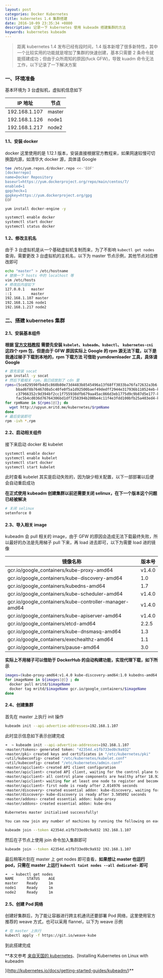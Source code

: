```yaml
---
layout: post
categories: Docker Kubernetes
title: kubernetes 1.4 集群搭建
date: 2016-10-09 23:35:34 +0800
description: 记录一下 kubernetes 使用 kubeadm 搭建集群的方法
keywords: kubernetes kubeadm
---
```


> 距离 kubernetes 1.4 发布已经有段时间，1.4 版本新增了很多新特性，其中一个比较实用的功能就是增加了集群的快速创建，基本只需要 2 条命令就能搭建成功；但由于众所周知的原因(fuck GFW)，导致 kuadm 命令无法工作，以下记录了一下解决方案

### 一、环境准备

基本环境为 3 台虚拟机，虚拟机信息如下

|IP 地址|节点|
|-------|----|
|192.168.1.107|master|
|192.168.1.126|node1|
|192.168.1.217|node2|

#### 1.1、安装 docker

docker 这里使用的是 1.12.1 版本，安装直接根据官方教程来，如果网速较慢可切换国内源，如清华大 docker 源，具体请 Google

``` sh
tee /etc/yum.repos.d/docker.repo <<-'EOF'
[dockerrepo]
name=Docker Repository
baseurl=https://yum.dockerproject.org/repo/main/centos/7/
enabled=1
gpgcheck=1
gpgkey=https://yum.dockerproject.org/gpg
EOF

yum install docker-engine -y

systemctl enable docker
systemctl start docker
systemctl status docker
```

#### 1.2、修改主机名

由于 3 台虚拟机是从一个基础虚拟机复制而来，为了不影响 `kubectl get nodes` 查询，需要更改 3 台虚拟机的主机名，以下为 master 节点示例，其他节点对应修改即可

``` sh
echo "master" > /etc/hostname
# 替换一下 hosts 中的 localhost 等
vim /etc/hosts
# 修改后内容如下
127.0.0.1   master
::1         master
192.168.1.107 master
192.168.1.126 node1
192.168.1.217 node2
```

### 二、搭建 kubernetes 集群

#### 2.1、安装基本组件

**根据 [官方文档教程](http://kubernetes.io/docs/getting-started-guides/kubeadm/) 需要先安装 `kubelet`、`kubeadm`、`kubectl`、 `kubernetes-cni` 这四个 rpm 包，但是由于 GFW 原因实际上 Google 的 rpm 源无法下载，以下是我通过梯子下载到本地的，rpm 下载方法 可借助 yumdownloader 工具，具体请 Google**

``` sh
# 首先安装 socat
yum install -y socat
# 然后下载相关 rpm，我已经放到了 cdn 里
rpms=(5ce829590fb4d5c860b80e73d4483b8545496a13f68ff3033ba76fa72632a3b6-kubernetes-cni-0.3.0.1-0.07a8a2.x86_64.rpm \
     bbad6f8b76467d0a5c40fe0f5a1d92500baef49dedff2944e317936b110524eb-kubeadm-1.5.0-0.alpha.0.1534.gcf7301f.x86_64.rpm \
     c37966352c9d394bf2cc1f755938dfb679aa45ac866d3eb1775d9c9b87d5e177-kubelet-1.4.0-0.x86_64.rpm \
     fac5b4cd036d76764306bd1df7258394b200be4c11f4e3fdd100bfb25a403ed4-kubectl-1.4.0-0.x86_64.rpm)
for rpmName in ${rpms[@]}; do
  wget http://upyun.mritd.me/kubernetes/$rpmName
done
# 最后安装即可
rpm -ivh *.rpm
```

#### 2.2、启动相关组件

接下来启动 docker 和 kubelet 

``` sh
systemctl enable docker
systemctl enable kubelet
systemctl start docker
systemctl start kubelet
```

此时查看 kubelet 其实是启动失败的，因为缺少相关配置，以下一部部署以后便会自动重启成功

**在正式使用 kubeadm 创建集群以前还需要关闭 selinux，在下一个版本这个问题已经被解决**

``` sh
# 关闭 selinux
setenforce 0
```

#### 2.3、导入相关 image

kubeadm 会 pull 相关的 image，由于 GFW 的原因会造成无法下载最终失败，所以最好的办法是先用梯子 pull 下来，再 load 进去即可，以下为需要 load 进的镜像

|镜像名称|版本号|
|--------|------|
|gcr.io/google_containers/kube-proxy-amd64               | v1.4.0 |
|gcr.io/google_containers/kube-discovery-amd64           | 1.0    |
|gcr.io/google_containers/kubedns-amd64                  | 1.7    |
|gcr.io/google_containers/kube-scheduler-amd64           | v1.4.0 |
|gcr.io/google_containers/kube-controller-manager-amd64  | v1.4.0 |
|gcr.io/google_containers/kube-apiserver-amd64           | v1.4.0 |
|gcr.io/google_containers/etcd-amd64                     | 2.2.5  |
|gcr.io/google_containers/kube-dnsmasq-amd64             | 1.3    |
|gcr.io/google_containers/exechealthz-amd64              | 1.1    |
|gcr.io/google_containers/pause-amd64                    | 3.0    |

**实际上不用梯子可以借助于 DockerHub 的自动构建功能，实现代理下载，如下所示**

``` sh
images=(kube-proxy-amd64:v1.4.0 kube-discovery-amd64:1.0 kubedns-amd64:1.7 kube-scheduler-amd64:v1.4.0 kube-controller-manager-amd64:v1.4.0 kube-apiserver-amd64:v1.4.0 etcd-amd64:2.2.5 kube-dnsmasq-amd64:1.3 exechealthz-amd64:1.1 pause-amd64:3.0)
for imageName in ${images[@]} ; do
  docker pull mritd/$imageName
  docker tag mritd/$imageName gcr.io/google_containers/$imageName
done
```

#### 2.4、创建集群

首先在 master 上执行 init 操作

``` sh
kubeadm init --api-advertise-addresses=192.168.1.107
```

此时显示信息如下表示创建完成

``` sh
➜  ~ kubeadm init --api-advertise-addresses=192.168.1.107
<master/tokens> generated token: "42354d.e1fb733ed0c9a932"
<master/pki> created keys and certificates in "/etc/kubernetes/pki"
<util/kubeconfig> created "/etc/kubernetes/kubelet.conf"
<util/kubeconfig> created "/etc/kubernetes/admin.conf"
<master/apiclient> created API client configuration
<master/apiclient> created API client, waiting for the control plane to become ready
<master/apiclient> all control plane components are healthy after 18.921781 seconds
<master/apiclient> waiting for at least one node to register and become ready
<master/apiclient> first node is ready after 2.014976 seconds
<master/discovery> created essential addon: kube-discovery, waiting for it to become ready
<master/discovery> kube-discovery is ready after 3.505092 seconds
<master/addons> created essential addon: kube-proxy
<master/addons> created essential addon: kube-dns

Kubernetes master initialised successfully!

You can now join any number of machines by running the following on each node:

kubeadm join --token 42354d.e1fb733ed0c9a932 192.168.1.107
```

然后在子节点上使用 join 命令加入集群即可

``` sh
kubeadm join --token 42354d.e1fb733ed0c9a932 192.168.1.107
```

最后稍等片刻在 master 上 get nodes 即可查看，**如果想让 master 也运行 pod，只需在 master 上运行 `kubectl taint nodes --all dedicated-` 即可**

``` sh
➜  ~ kubectl get nodes                                   
NAME      STATUS    AGE
master    Ready     1m
node1     Ready     1m
node2     Ready     1m
```

#### 2.5、创建 Pod 网络

创建好集群后，为了能让容器进行跨主机通讯还要部署 Pod 网络，这里使用官方推荐的 weave 方式，也可以采用 flannel，以下为 weave 示例

``` sh
# 在 master 上执行
kubectl apply -f https://git.io/weave-kube
```

到此搭建完成

**本文参考 [来自天国的 kubernetes](https://segmentfault.com/a/1190000007074726)、[Installing Kubernetes on Linux with kubeadm

](http://kubernetes.io/docs/getting-started-guides/kubeadm/)**

